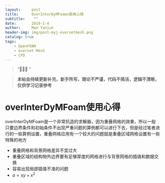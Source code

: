```yaml
---
layout:     post
title:      OverInterDyMFoams使用心得
subtitle:    ""
date:       2018-1-4
author:     Mao Yanjun
header-img: img/post-myj-oversetmesh.png
catalog: true
tags:
    - OpenFOAM
    - overset Mesh
    - CFD
---
```


> “🙉🙉🙉 ”

> **本帖会持续更新补充，新手所写，理论不严谨，代码不简洁，逻辑不清晰，仅供学习记录参考**

# overInterDyMFoam使用心得
overInterDyMFoam是一个非常抗造的求解器，因为重叠网格的效果，所以一般只要边界条件和初始条件不出现严重问题的算例都可以进行下去，但是经过笔者进行的一些算例设置，重叠网格应用有一个较大的问题就是重叠区域网格设置有一些特殊的地方
* 重叠网格和背景网格差异不宜过大
* 重叠区域的结构物外边界要有足够厚度的网格进行与背景网格的插值和数据交换
* 容易出现局部插值不准的问题
* $a=xy+x^2$













